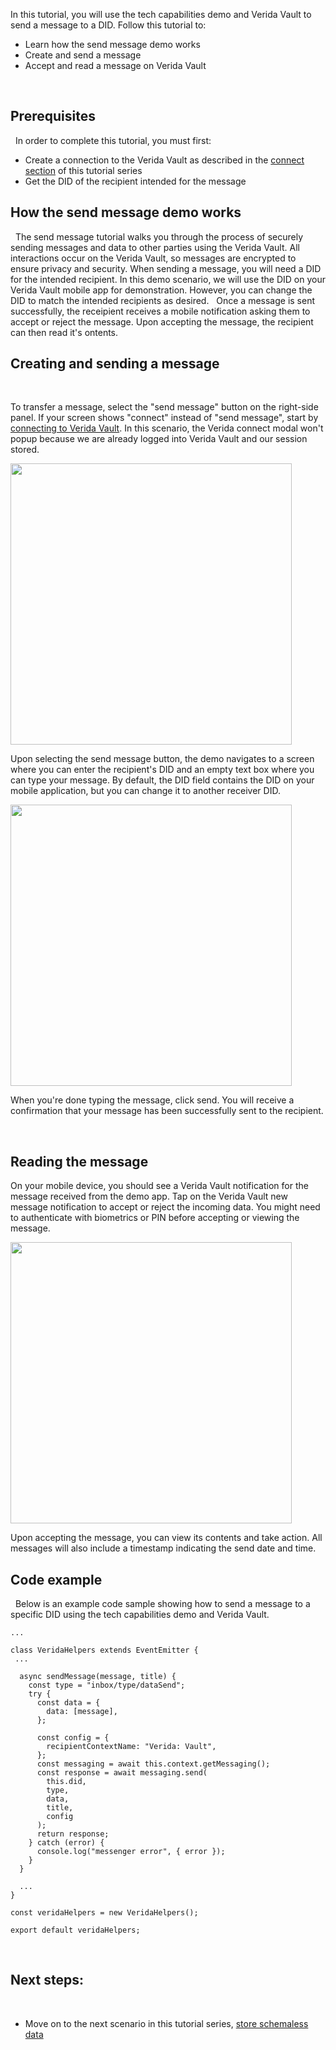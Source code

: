 In this tutorial, you will use the tech capabilities demo and Verida Vault to send a message to a DID. Follow this tutorial to:
&nbsp;

- Learn how the send message demo works
- Create and send a message
- Accept and read a message on Verida Vault

&nbsp;

## Prerequisites

&nbsp;
In order to complete this tutorial, you must first:
&nbsp;

- Create a connection to the Verida Vault as described in the [connect section](./connect) of this tutorial series
- Get the DID of the recipient intended for the message
  &nbsp;

## How the send message demo works

&nbsp;
The send message tutorial walks you through the process of securely sending messages and data to other parties using the Verida Vault. All interactions occur on the Verida Vault, so messages are encrypted to ensure privacy and security. When sending a message, you will need a DID for the intended recipient. In this demo scenario, we will use the DID on your Verida Vault mobile app for demonstration. However, you can change the DID to match the intended recipients as desired.
&nbsp;
Once a message is sent successfully, the receipient receives a mobile notification asking them to accept or reject the message. Upon accepting the message, the recipient can then read it's ontents.
&nbsp;

## Creating and sending a message

&nbsp;

To transfer a message, select the "send message" button on the right-side panel. If your screen shows "connect" instead of "send message", start by [connecting to Verida Vault](./connect). In this scenario, the Verida connect modal won't popup because we are already logged into Verida Vault and our session stored.

<img class="md-img"  src="./media/connect.png"  height="450" />

Upon selecting the send message button, the demo navigates to a screen where you can enter the recipient's DID and an empty text box where you can type your message. By default, the DID field contains the DID on your mobile application, but you can change it to another receiver DID.

<img class="md-img"  src="./media/create-message-demo.png"  height="450" />

When you're done typing the message, click send. You will receive a confirmation that your message has been successfully sent to the recipient.

&nbsp;

## Reading the message

On your mobile device, you should see a Verida Vault notification for the message received from the demo app. Tap on the Verida Vault new message notification to accept or reject the incoming data. You might need to authenticate with biometrics or PIN before accepting or viewing the message.

<img class="md-img"  src="./media/accept-message-demo.png"  height="450" />

Upon accepting the message, you can view its contents and take action. All messages will also include a timestamp indicating the send date and time.
&nbsp;

## Code example

&nbsp;
Below is an example code sample showing how to send a message to a specific DID using the tech capabilities demo and Verida Vault.
&nbsp;

```tsx
...

class VeridaHelpers extends EventEmitter {
 ...

  async sendMessage(message, title) {
    const type = "inbox/type/dataSend";
    try {
      const data = {
        data: [message],
      };

      const config = {
        recipientContextName: "Verida: Vault",
      };
      const messaging = await this.context.getMessaging();
      const response = await messaging.send(
        this.did,
        type,
        data,
        title,
        config
      );
      return response;
    } catch (error) {
      console.log("messenger error", { error });
    }
  }

  ...
}

const veridaHelpers = new VeridaHelpers();

export default veridaHelpers;
```

&nbsp;

## Next steps:

&nbsp;

- Move on to the next scenario in this tutorial series, [store schemaless data](./schemaless-data)
